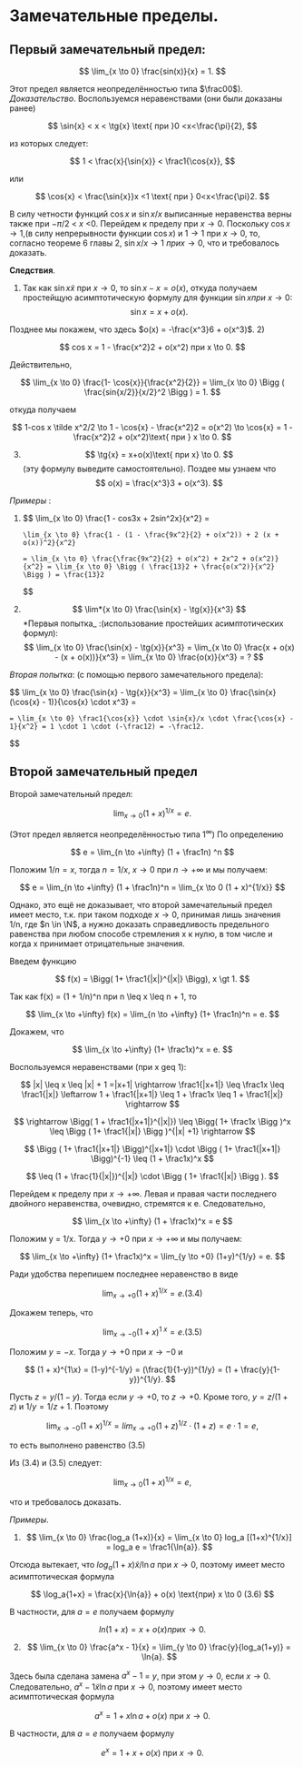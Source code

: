 # Замечательные пределы.

## Первый замечательный предел:

$$
    \lim_{x \to 0} \frac{sin(x)}{x} = 1.
$$

Этот предел является неопределённостью типа $\frac00$).
_Доказательство_. Воспользуемся неравенствами (они были доказаны ранее)

$$
    \sin{x} < x < \tg{x} \text{  при  }0 <x<\frac{\pi}{2},
$$

из которых следует:

$$
    1 < \frac{x}{\sin{x}} < \frac1{\cos{x}},
$$

или

$$
    \cos{x} < \frac{\sin{x}}x <1 \text{  при  } 0<x<\frac{\pi}2.
$$

В силу четности функций $\cos{x}$ и $\sin{x}/x$ выписанные неравенства верны также при $-\pi/2$ < $x$ <$0$. Перейдем к пределу при $x \to 0$. Поскольку $\cos{x} \to 1$,(в силу непрерывности функции $\cos{x}$) и $1 \to 1$ при $x \to 0$, то, согласно теореме 6 главы 2, $\sin{x}/x \to 1$ $при x \to 0$, что и требовалось доказать.

**Следствия**.

1. Так как $\sin{x} \tilde x$ при $x \to 0$, то $\sin{x} - x = o(x)$, откуда получаем простейщую асимптотическую формулу для функции
   $\sin{x} при\ x \to 0$:
   $$
       \sin{x} = x + o(x).
   $$

Позднее мы покажем, что здесь $o(x) = -\frac{x^3}6 + o(x^3)$. 2)

$$
    cos x = 1 - \frac{x^2}2 + o(x^2) при x \to 0.
$$

Действительно,

$$
    \lim_{x \to 0} \frac{1- \cos{x}}{\frac{x^2}{2}} = \lim_{x \to 0} \Bigg ( \frac{sin{x/2}}{x/2}^2 \Bigg ) = 1.
$$

откуда получаем

$$
    1-cos x \tilde x^2/2 \to 1 - \cos{x} - \frac{x^2}2 = o(x^2) \to \cos{x} = 1 - \frac{x^2}2 + o(x^2)\text{ при } x \to 0.
$$

3.  $$
            \tg{x} = x+o(x)\text{  при x} \to 0.
    $$
    (эту формулу выведите самостоятельно). Поздее мы узнаем что
    $$
        o(x) = \frac{x^3}3 + o(x^3).
    $$

_Примеры_ :

1. $$
       \lim_{x \to 0} \frac{1 - cos3x + 2sin^2x}{x^2} =

       \lim_{x \to 0} \frac{1 - (1 - \frac{9x^2}{2} + o(x^2)) + 2 (x + o(x))^2}{x^2}

       = \lim_{x \to 0} \frac{\frac{9x^2}{2} + o(x^2) + 2x^2 + o(x^2)}{x^2} = \lim_{x \to 0} \Bigg ( \frac{13}2 + \frac{o(x^2)}{x^2} \Bigg ) = \frac{13}2
   $$

2. $$ \lim*{x \to 0} \frac{\sin{x} - \tg{x}}{x^3} $$
   *Первыя попытка\_ :(использование простейших асимптотических формул):
   $$
       \lim_{x \to 0} \frac{\sin{x} - \tg{x}}{x^3} = \lim_{x \to 0} \frac{x + o(x) - (x + o(x))}{x^3} = \lim_{x \to 0} \frac{o(x)}{x^3} = ?
   $$

_Вторая попытка_: (с помощью первого замечательного предела):

$$
    \lim_{x \to 0} \frac{\sin{x} - \tg{x}}{x^3} = \lim_{x \to 0} \frac{\sin{x} (\cos{x} - 1)}{\cos{x} \cdot x^3} =

    = \lim_{x \to 0} \frac1{\cos{x}} \cdot \sin{x}/x \cdot \frac{\cos{x} - 1}{x^2} = 1 \cdot 1 \cdot (-\frac12) = -\frac12.
$$

## Второй замечательный предел

Второй замечательный предел:

$$
    \lim_{x \to 0} (1 + x)^{1/x} = e.
$$

(Этот предел является неопределённостью типа $1^\infty$)
По определению

$$
    e = \lim_{n \to +\infty} (1 + \frac1n) ^n
$$

Положим $1/n = x$, тогда $n = 1/x$, $x \to 0$ при $n \to +\infty$ и мы получаем:

$$
    e = \lim_{n \to +\infty} (1 + \frac1n)^n = \lim_{x \to 0 (1 + x)^{1/x}}
$$

Однако, это ещё не доказывает, что второй замечательный предел имеет место, т.к. при таком подходе $x \to 0$, принимая лишь значения 1/n, где $n \in \N$, а нужно доказать справедливость предельного равенства при любом способе стремления x к нулю, в том числе и когда x принимает отрицательные значения.

Введем функцию

$$
    f(x) = \Bigg( 1+ \frac1{|x|}^{|x|} \Bigg), x \gt 1.
$$

Так как f(x) = (1 + 1/n)^n при n \leq x \leq n + 1, то

$$
    \lim_{x \to +\infty} f(x) = \lim_{n \to +\infty} (1+ \frac1n)^n = e.
$$

Докажем, что

$$
    \lim_{x \to +\infty} (1+ \frac1x)^x = e.
$$

Воспользуемся неравенствами (при x geq 1):

$$
    |x| \leq x \leq |x| + 1 =|x+1| \rightarrow \frac1{|x+1|} \leq \frac1x \leq \frac1{|x|} \leftarrow 1 + \frac1{|x+1|} \leq 1 + \frac1x \leq 1 + \frac1{|x|} \rightarrow
$$

$$
    \rightarrow \Bigg( 1 + \frac1{|x+1|}^{|x|}) \leq \Bigg( 1+ \frac1x \Bigg )^x \leq \Bigg ( 1+ \frac1{|x|} \Bigg )^{|x| +1} \rightarrow
$$

$$
    \Bigg ( 1+ \frac1{|x+1|} \Bigg)^{|x+1|} \cdot \Bigg ( 1+ \frac1{|x+1|} \Bigg)^{-1} \leq (1 + \frac1x)^x
$$

$$
    \leq (1 + \frac{1}{|x|})^{|x|} \cdot \Bigg ( 1+ \frac1{|x|} \Bigg ).
$$

Перейдем к пределу при $x \to +\infty$. Левая и правая части последнего двойного неравенства, очевидно, стремятся к e. Следовательно,

$$
    \lim_{x \to +\infty} (1 + \frac1x)^x = e
$$

Положим y = 1/x. Тогда $y \to +0$ при $x\to+\infty$ и мы получаем:

$$
    \lim_{x \to +\infty} (1+ \frac1x)^x = \lim_{y \to +0} (1+y)^{1/y} = e.
$$

Ради удобства перепишем последнее неравенство в виде

$$
    \lim_{x \to +0} (1+x)^{1/x} = e. (3.4)
$$

Докажем теперь, что

$$
    \lim_{x \to -0} (1 + x)^{1\ x} = e. (3.5)
$$

Положим $y = -x$. Тогда $y \to +0$ при $x \to -0$ и

$$
    (1 + x)^{1\x} = (1-y)^{-1/y} = (\frac{1}{1-y})^{1/y} = (1 + \frac{y}{1-y})^{1/y}.
$$

Пусть $z = y/(1-y)$. Тогда если $y \to +0$, то $z \to +0$. Кроме того, $y = z/(1+z)$ и $1/y =1/z +1.$ Поэтому

$$
    \lim_{x \to -0}(1+x)^{1/x} = lim_{x\to +0} (1+z)^{1/z} \cdot (1+z) = e \cdot 1 = e,
$$

то есть выполнено равенство (3.5)

Из (3.4) и (3.5) следует:

$$
    \lim_{x \to 0}(1+x)^{1/x} = e,
$$

что и требовалось доказать.

_Примеры_.

1.  $$
            \lim_{x \to 0} \frac{log_a (1+x)}{x} = \lim_{x \to 0} log_a [(1+x)^{1/x}] = log_a e = \frac1{\ln{a}}.
    $$

Отсюда вытекает, что $log_a(1+x) \tilde x/\ln{a}$ при $x \to 0$, поэтому имеет место асимптотическая формула

$$
    \log_a{1+x} = \frac{x}{\ln{a}} + o(x) \text{при} x \to 0 (3.6)
$$

В частности, для $a = e$ получаем формулу

$$
    ln(1+x) = x+o(x) при x \to 0.
$$

2.  $$
        \lim_{x \to 0} \frac{a^x - 1}{x} = \lim_{y \to 0} \frac{y}{log_a(1+y)} = \ln{a}.
    $$

Здесь была сделана замена $a^x - 1$ = $y$, при этом $y \to 0$, если $x \to 0$. Следовательно, $a^x - 1 \tilde x \ln{a}$ при $x\to 0$, поэтому имеет место асимптотическая формула

$$
    a^x = 1 + x\ln{a} + o(x) \text{  при }  x\to0.
$$

В частности, для $a = e$ получаем формулу

$$
    e^x = 1 + x + o(x) \text{ при } x \to 0.
$$
